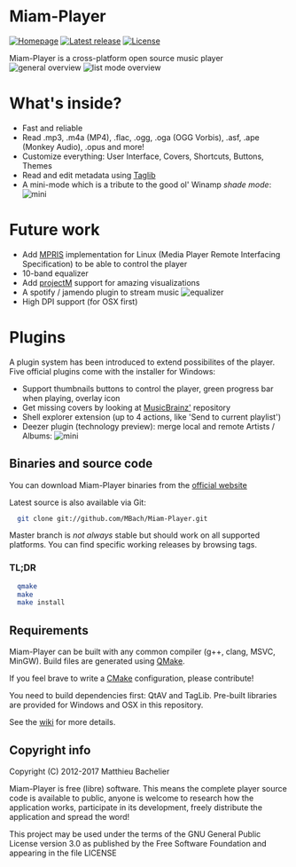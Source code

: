# Miam-Player
[![Homepage][web-img]][web]
[![Latest release][release-img]][release]
[![License][license-img]][license]

Miam-Player is a cross-platform open source music player
![general overview](http://www.miam-player.org/images/gallery/general_overview.png)
![list mode overview](http://www.miam-player.org/images/gallery/unique_library_mode.png)

# What's inside?
* Fast and reliable
* Read .mp3, .m4a (MP4), .flac, .ogg, .oga (OGG Vorbis), .asf, .ape (Monkey Audio), .opus and more!
* Customize everything: User Interface, Covers, Shortcuts, Buttons, Themes
* Read and edit metadata using [Taglib](http://taglib.github.io/)
* A mini-mode which is a tribute to the good ol' Winamp _shade mode_: ![mini](http://www.miam-player.org/images/gallery/mini-mode.png)

# Future work
* Add [MPRIS](http://specifications.freedesktop.org/mpris-spec/latest/) implementation for Linux (Media Player Remote Interfacing Specification) to be able to control the player
* 10-band equalizer
* Add [projectM](http://projectm.sourceforge.net/) support for amazing visualizations
* A spotify / jamendo plugin to stream music
![equalizer](http://miam-player.org/images/work-in-progress/equalizer.png)
* High DPI support (for OSX first)

# Plugins
A plugin system has been introduced to extend possibilites of the player. Five official plugins come with the installer for Windows:
* Support thumbnails buttons to control the player, green progress bar when playing, overlay icon
* Get missing covers by looking at [MusicBrainz'](https://musicbrainz.org/) repository
* Shell explorer extension (up to 4 actions, like 'Send to current playlist')
* Deezer plugin (technology preview): merge local and remote Artists / Albums: ![mini](http://miam-player.org/images/work-in-progress/deezer.png)

## Binaries and source code

You can download Miam-Player binaries from the [official website][web]

Latest source is also available via Git:
```bash
  git clone git://github.com/MBach/Miam-Player.git
```

Master branch is _not always_ stable but should work on all supported platforms. You can find specific working releases by browsing tags.

### TL;DR

```bash
  qmake
  make
  make install
```

## Requirements

Miam-Player can be built with any common compiler (g++, clang, MSVC, MinGW).
Build files are generated using [QMake](http://doc.qt.io/qt-5/qmake-manual.html).

If you feel brave to write a [CMake](http://www.cmake.org/) configuration, please contribute!

You need to build dependencies first: QtAV and TagLib. Pre-built libraries are provided for Windows and OSX in this repository.

See the [wiki](http://www.miam-player.org/wiki/index.php?title=How-to-build-Miam-Player) for more details.

## Copyright info

Copyright (C) 2012-2017 Matthieu Bachelier

Miam-Player is free (libre) software. This means the complete player
source code is available to public, anyone is welcome to research
how the application works, participate in its development, freely
distribute the application and spread the word!

This project may be used under the terms of the
GNU General Public License version 3.0 as published by the
Free Software Foundation and appearing in the file LICENSE


[web]: http://www.miam-player.org
[release]: https://github.com/MBach/Miam-Player/releases
[license]: https://github.com/MBach/Miam-Player/blob/master/LICENSE

[web-img]: https://img.shields.io/badge/web-miam--player.org-green.svg
[license-img]: https://img.shields.io/github/license/MBach/miam-player.svg
[release-img]: https://img.shields.io/github/release/MBach/miam-player.svg
